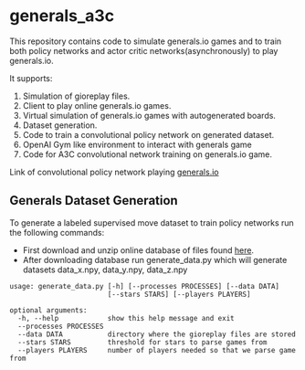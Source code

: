 # generals_a3c
This repository contains code to simulate generals.io games and to train both policy networks
and actor critic networks(asynchronously) to play generals.io.

It supports:
1. Simulation of gioreplay files.
2. Client to play online generals.io games.
3. Virtual simulation of generals.io games with autogenerated boards.
4. Dataset generation.
5. Code to train a convolutional policy network on generated dataset.
6. OpenAI Gym like environment to interact with generals game
7. Code for A3C convolutional network training on generals.io game. 

Link of convolutional policy network playing [generals.io](http://bot.generals.io/replays/Be0wkw2t-)

## Generals Dataset Generation

To generate a labeled supervised move dataset to train policy networks run the following commands:

* First download and unzip online database of files found [here](http://dev.generals.io/replays).
* After downloading database run generate_data.py which will generate datasets data_x.npy, data_y.npy, data_z.npy
```
usage: generate_data.py [-h] [--processes PROCESSES] [--data DATA]
                        [--stars STARS] [--players PLAYERS]

optional arguments:
  -h, --help            show this help message and exit
  --processes PROCESSES
  --data DATA           directory where the gioreplay files are stored
  --stars STARS         threshold for stars to parse games from
  --players PLAYERS     number of players needed so that we parse game from
```

